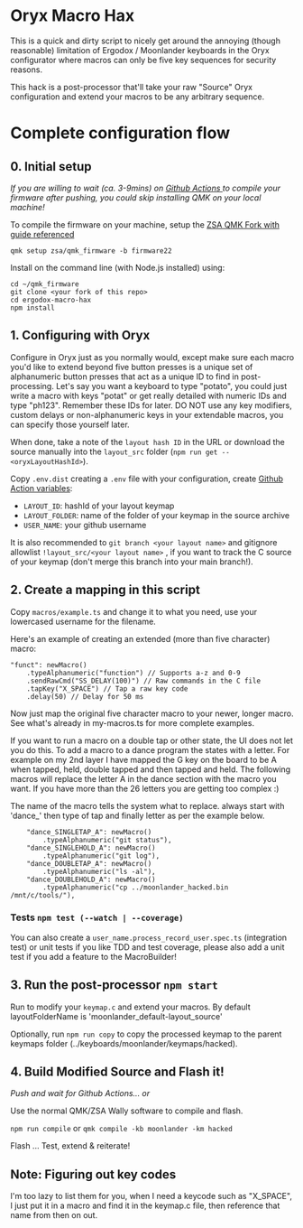 # Oryx Macro Hax

This is a quick and dirty script to nicely get around the annoying (though reasonable) limitation of Ergodox / Moonlander keyboards in the Oryx configurator where macros can only be five key sequences for security reasons.

This hack is a post-processor that'll take your raw "Source" Oryx configuration and extend your macros to be any arbitrary sequence.

# Complete configuration flow

## 0. Initial setup

_If you are willing to wait (ca. 3-9mins) on [Github Actions ](./.github/workflows/process.yml) to compile your firmware after pushing, you could skip installing QMK on your local machine!_

To compile the firmware on your machine, setup the [ZSA QMK Fork with guide referenced](https://github.com/zsa/qmk_firmware)

`qmk setup zsa/qmk_firmware -b firmware22`

Install on the command line (with Node.js installed) using:
```
cd ~/qmk_firmware
git clone <your fork of this repo>
cd ergodox-macro-hax
npm install
```


## 1. Configuring with Oryx

Configure in Oryx just as you normally would, except make sure each macro you'd like to extend beyond five button presses is a unique set of alphanumeric button presses that act as a unique ID to find in post-processing.  Let's say you want a keyboard to type "potato", you could just write a macro with keys "potat" or get really detailed with numeric IDs and type "ph123".  Remember these IDs for later.  DO NOT use any key modifiers, custom delays or non-alphanumeric keys in your extendable macros, you can specify those yourself later.

When done, take a note of the `layout hash ID` in the URL or download the source manually into the `layout_src` folder (`npm run get -- <oryxLayoutHashId>`).

Copy `.env.dist` creating a `.env` file with your configuration, create [Github Action variables](https://github.com/Phoscur/oryx-macro-hax/settings/variables/actions):
- `LAYOUT_ID`: hashId of your layout keymap
- `LAYOUT_FOLDER`:  name of the folder of your keymap in the source archive
- `USER_NAME`: your github username


It is also recommended to `git branch <your layout name>` and gitignore allowlist `!layout_src/<your layout name>` , if you want to track the C source of your keymap (don't merge this branch into your main branch!).

## 2. Create a mapping in this script


Copy `macros/example.ts` and change it to what you need, use your lowercased username for the filename.

Here's an example of creating an extended (more than five character) macro:

```
"funct": newMacro()
    .typeAlphanumeric("function") // Supports a-z and 0-9
    .sendRawCmd("SS_DELAY(100)") // Raw commands in the C file
    .tapKey("X_SPACE") // Tap a raw key code
    .delay(50) // Delay for 50 ms
```

Now just map the original five character macro to your newer, longer macro. See what's already in my-macros.ts for more complete examples.

If you want to run a macro on a double tap or other state, the UI does not let you do this. To add a macro to a dance program the states with a letter. For example on my 2nd layer I have mapped the G key on the board to be A when tapped, held, double tapped and then tapped and held. The following macros will replace the letter A in the dance section with the macro you want. If you have more than the 26 letters you are getting too complex :)

The name of the macro tells the system what to replace. always start with 'dance_' then type of tap and finally letter as per the example below.

```
    "dance_SINGLETAP_A": newMacro()
        .typeAlphanumeric("git status"),
    "dance_SINGLEHOLD_A": newMacro()
        .typeAlphanumeric("git log"),
    "dance_DOUBLETAP_A": newMacro()
        .typeAlphanumeric("ls -al"),
    "dance_DOUBLEHOLD_A": newMacro()
        .typeAlphanumeric("cp ../moonlander_hacked.bin /mnt/c/tools/"),

```
### Tests `npm test (--watch | --coverage)`

You can also create a `user_name.process_record_user.spec.ts` (integration test) or unit tests if you like TDD and test coverage, please also add a unit test if you add a feature to the MacroBuilder!

## 3. Run the post-processor `npm start`

Run to modify your `keymap.c` and extend your macros. By default layoutFolderName is 'moonlander_default-layout_source'

Optionally, run `npm run copy` to copy the processed keymap to the parent keymaps folder (../keyboards/moonlander/keymaps/hacked).

## 4. Build Modified Source and Flash it!

_Push and wait for Github Actions... or_

Use the normal QMK/ZSA Wally software to compile and flash.

`npm run compile`
or
`qmk compile -kb moonlander -km hacked`

Flash ...
Test, extend & reiterate!

## Note: Figuring out key codes

I'm too lazy to list them for you, when I need a keycode such as "X_SPACE", I just put it in a macro and find it in the keymap.c file, then reference that name from then on out.
